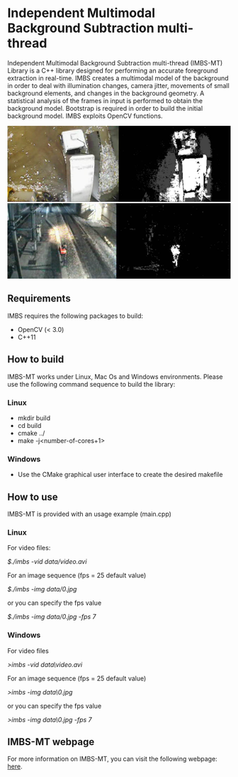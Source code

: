 # Independent Multimodal Background Subtraction multi-thread
Independent Multimodal Background Subtraction multi-thread (IMBS-MT) Library is a C++ library designed for
performing an accurate foreground extraction in real-time. IMBS creates a multimodal model
of the background in order to deal with illumination changes, camera jitter, movements of 
small background elements, and changes in the background geometry. A statistical analysis 
of the frames in input is performed to obtain the background model. Bootstrap is required 
in order to build the initial background model. IMBS exploits OpenCV functions.

![Example 1](images/bgs-example-1.jpg)
![Example 2](images/bgs-example-2.jpg)

## Requirements

IMBS requires the following packages to build:

* OpenCV (< 3.0)
* C++11

## How to build

IMBS-MT works under Linux, Mac Os and Windows environments. Please use the following command sequence to build 
the library:

### Linux

* mkdir build
* cd build
* cmake ../
* make -j\<number-of-cores+1\>

### Windows
* Use the CMake graphical user interface to create the desired makefile

## How to use

IMBS-MT is provided with an usage example (main.cpp)

### Linux

For video files:

_$./imbs -vid data/video.avi_

For an image sequence (fps = 25 default value)

_$./imbs -img data/0.jpg_

or you can specify the fps value

_$./imbs -img data/0.jpg -fps 7_


### Windows

For video files

_>imbs -vid data\video.avi_

For an image sequence (fps = 25 default value)

_>imbs -img data\0.jpg_

or you can specify the fps value

_>imbs -img data\0.jpg -fps 7_

## IMBS-MT webpage

For more information on IMBS-MT, you can visit the following webpage: [here](http://www.dis.uniroma1.it/~bloisi/sw/imbs-mt.html).